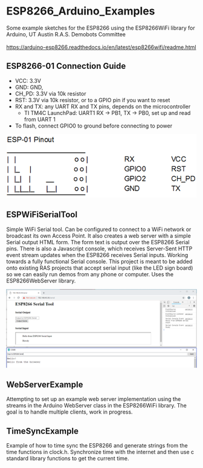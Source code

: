 # ESP8266_Arduino_Examples
Some example sketches for the ESP8266 using the ESP8266WiFi library for Arduino, UT Austin R.A.S. Demobots Committee<br>
<br>
https://arduino-esp8266.readthedocs.io/en/latest/esp8266wifi/readme.html<br>

## ESP8266-01 Connection Guide
 * VCC: 3.3V
 * GND: GND,
 * CH_PD: 3.3V via 10k resistor
 * RST: 3.3V via 10k resistor, or to a GPIO pin if you want to reset
 * RX and TX: any UART RX and TX pins, depends on the microcontroller
     * TI TM4C LaunchPad: UART1 RX -> PB1, TX -> PB0, set up and read from UART 1
 * To flash, connect GPIO0 to ground before connecting to power

![ESPWiFiSerialTool Image](img/esp01_pinout.PNG)

## ESPWiFiSerialTool
Simple WiFi Serial tool. Can be configured to connect to a WiFi network or broadcast its own Access Point. It also creates a web server with a simple Serial output HTML form. The form text is output over the ESP8266 Serial pins. There is also a Javascript console, which receives Server-Sent HTTP event stream updates when the ESP8266 receives Serial inputs. Working towards a fully functional Serial console. This project is meant to be added onto existing RAS projects that accept serial input (like the LED sign board) so we can easily run demos from any phone or computer. Uses the ESP8266WebServer library.

![ESPWiFiSerialTool Image](img/serialtool2.png)

## WebServerExample
Attempting to set up an example web server implementation using the streams in the Arduino WebServer class in the ESP8266WiFi library. The goal is to handle multiple clients, work in progress.

## TimeSyncExample
Example of how to time sync the ESP8266 and generate strings from the time functions in clock.h. Synchronize time with the internet and then use c standard library functions to get the current time.
